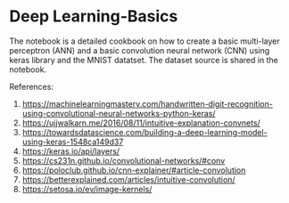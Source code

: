 # Deep Learning-Basics

The notebook is a detailed cookbook on how to create a basic multi-layer perceptron (ANN) and a basic convolution neural network (CNN) using keras library and the MNIST datatset. The dataset source is shared in the notebook.


References:

1. https://machinelearningmastery.com/handwritten-digit-recognition-using-convolutional-neural-networks-python-keras/
2. https://ujjwalkarn.me/2016/08/11/intuitive-explanation-convnets/
3. https://towardsdatascience.com/building-a-deep-learning-model-using-keras-1548ca149d37
4. https://keras.io/api/layers/
5. https://cs231n.github.io/convolutional-networks/#conv
6. https://poloclub.github.io/cnn-explainer/#article-convolution
7. https://betterexplained.com/articles/intuitive-convolution/
8. https://setosa.io/ev/image-kernels/

